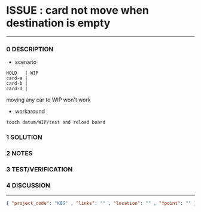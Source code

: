 # ISSUE : card not move when destination is empty
--------------------------------
### 0 DESCRIPTION
- scenario
```
HOLD   | WIP
card-a |
card-b |
card-d |
```
moving any car to WIP won't work

- workaround
```
touch datum/WIP/test and reload board
```



### 1 SOLUTION


### 2 NOTES


### 3 TEST/VERIFICATION


### 4 DISCUSSION



--------------------------------
```json
{ "project_code": "KBG" , "links": "" , "location": "" , "fpoint": "" }
```

